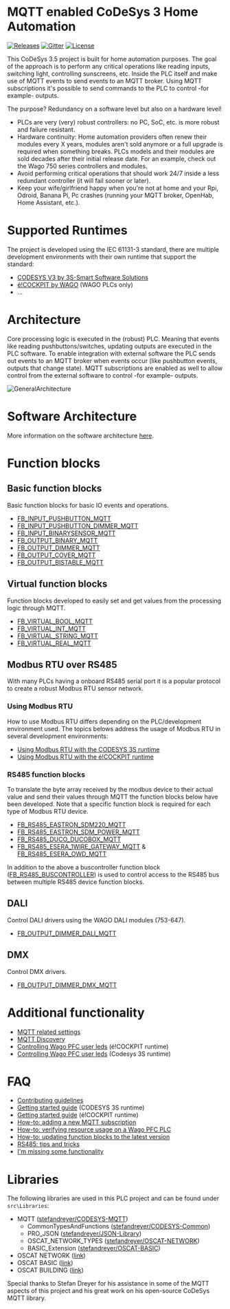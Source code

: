 # MQTT enabled CoDeSys 3 Home Automation
<a href="https://github.com/MichielVanwelsenaere/HomeAutomation.CoDeSys3/releases" rel="nofollow"><img src="https://img.shields.io/github/release/MichielVanwelsenaere/HomeAutomation.CoDeSys3.svg" alt="Releases"></a>
<a href="https://gitter.im/MichielVanwelsenaere/HomeAutomation.CoDeSys3" rel="nofollow"><img src="https://img.shields.io/gitter/room/HomeAutomation-CoDeSys3/community" alt="Gitter" ></a>
<a href="./LICENSE" rel="nofollow"><img src="https://img.shields.io/github/license/MichielVanwelsenaere/HomeAutomation.CoDeSys3.svg" alt="License"></a>

This CoDeSys 3.5 project is built for home automation purposes. The goal of the approach is to perform any critical operations like reading inputs, switching light, controlling sunscreens, etc. Inside the PLC itself and make use of MQTT events to send events to an MQTT broker. Using MQTT subscriptions it's possible to send commands to the PLC to control -for example- outputs. 

The purpose? Redundancy on a software level but also on a hardware level!
- PLCs are very (very) robust controllers: no PC, SoC, etc. is more robust and failure resistant. 
- Hardware continuity: Home automation providers often renew their modules every X years, modules aren't sold anymore or a full upgrade is required when something breaks. PLCs models and their modules are sold decades after their initial release date. For an example, check out the Wago 750 series controllers and modules. 
- Avoid performing critical operations that should work 24/7 inside a less redundant controller (it will fail sooner or later).
- Keep your wife/girlfriend happy when you're not at home and your Rpi, Odroid, Banana Pi, Pc crashes (running your MQTT broker, OpenHab, Home Assistant, etc.).

# Supported Runtimes
The project is developed using the IEC 61131-3 standard, there are multiple development environments with their own runtime that support the standard:
<!-- markdown-link-check-disable -->
- [CODESYS V3 by 3S-Smart Software Solutions](https://www.codesys.com/)
- [é!COCKPIT by WAGO](https://www.wago.com/global/automation-technology/discover-software/ecockpit-engineering-software) (WAGO PLCs only)
- ...
<!-- markdown-link-check-enable -->
# Architecture
Core processing logic is executed in the (robust) PLC. Meaning that events like reading pushbuttons/switches, updating outputs are executed in the PLC software. To enable integration with external software the PLC sends out events to an MQTT broker when events occur (like pushbutton events, outputs that change state). MQTT subscriptions are enabled as well to allow control from the external software to control -for example- outputs.

![GeneralArchitecture](./docs/_img/HomeAutomation.GeneralArchitecture.jpg)

# Software Architecture

More information on the software architecture [here](./docs/SoftwareArchitecture.md).

# Function blocks

## Basic function blocks
Basic function blocks for basic IO events and operations.

- [FB_INPUT_PUSHBUTTON_MQTT](./docs/FunctionBlocks/FB_INPUT_PUSHBUTTON_MQTT.md)
- [FB_INPUT_PUSHBUTTON_DIMMER_MQTT](./docs/FunctionBlocks/FB_INPUT_PUSHBUTTON_DIMMER_MQTT.md)
- [FB_INPUT_BINARYSENSOR_MQTT](./docs/FunctionBlocks/FB_INPUT_BINARYSENSOR_MQTT.md)
- [FB_OUTPUT_BINARY_MQTT](./docs/FunctionBlocks/FB_OUTPUT_BINARY_MQTT.md)
- [FB_OUTPUT_DIMMER_MQTT](./docs/FunctionBlocks/FB_OUTPUT_DIMMER_MQTT.md)
- [FB_OUTPUT_COVER_MQTT](./docs/FunctionBlocks/FB_OUTPUT_COVER_MQTT.md)
- [FB_OUTPUT_BISTABLE_MQTT](./docs/FunctionBlocks/FB_OUTPUT_BISTABLE_MQTT.md)

## Virtual function blocks
Function blocks developed to easily set and get values from the processing logic through MQTT.

- [FB_VIRTUAL_BOOL_MQTT](./docs/FunctionBlocks/FB_VIRTUAL_BOOL_MQTT.md)
- [FB_VIRTUAL_INT_MQTT](./docs/FunctionBlocks/FB_VIRTUAL_INT_MQTT.md)
- [FB_VIRTUAL_STRING_MQTT](./docs/FunctionBlocks/FB_VIRTUAL_STRING_MQTT.md)
- [FB_VIRTUAL_REAL_MQTT](./docs/FunctionBlocks/FB_VIRTUAL_REAL_MQTT.md)

## Modbus RTU over RS485
With many PLCs having a onboard RS485 serial port it is a popular protocol to create a robust Modbus RTU sensor network.

### Using Modbus RTU
How to use Modbus RTU differs depending on the PLC/development environment used. The topics belows address the usage of Modbus RTU in several development environments:

- [Using Modbus RTU with the CODESYS 3S runtime](./docs/RS485/UsingModbusRTU_CODESYS3S.md)
- [Using Modbus RTU with the é!COCKPIT runtime](./docs/RS485/UsingModbusRTU_éCOCKPIT.md)

### RS485 function blocks
To translate the byte array received by the modbus device to their actual value and send their values through MQTT the function blocks below have been developed. Note that a specific function block is required for each type of Modbus RTU device.

- [FB_RS485_EASTRON_SDM220_MQTT](./docs/FunctionBlocks/FB_RS485_EASTRON_SDM220_MQTT.md)
- [FB_RS485_EASTRON_SDM_POWER_MQTT](./docs/FunctionBlocks/FB_RS485_EASTRON_SDM_POWER_MQTT.md)
- [FB_RS485_DUCO_DUCOBOX_MQTT](./docs/FunctionBlocks/FB_RS485_DUCO_DUCOBOX_MQTT.md)
- [FB_RS485_ESERA_1WIRE_GATEWAY_MQTT](./docs/FunctionBlocks/FB_RS485_ESERA_1WIRE_GATEWAY_MQTT.md) & [FB_RS485_ESERA_OWD_MQTT](./docs/FunctionBlocks/FB_RS485_ESERA_OWD_MQTT.md)

In addition to the above a buscontroller function block ([FB_RS485_BUSCONTROLLER](./docs/FunctionBlocks/FB_RS485_BUSCONTROLLER.md))
is used to control access to the RS485 bus between multiple RS485 device function blocks.

## DALI
Control DALI drivers using the WAGO DALI modules (753-647).

- [FB_OUTPUT_DIMMER_DALI_MQTT](./docs/FunctionBlocks/FB_OUTPUT_DIMMER_DALI_MQTT.md)

## DMX
Control DMX drivers.

- [FB_OUTPUT_DIMMER_DMX_MQTT](./docs/FunctionBlocks/FB_OUTPUT_DIMMER_DMX_MQTT.md)


# Additional functionality

- [MQTT related settings](./docs/AdditionalFunctionality/MQTT_General.md)
- [MQTT Discovery](./docs/AdditionalFunctionality/MQTT_Discovery.md)
- [Controlling Wago PFC user leds](./docs/AdditionalFunctionality/User_leds_éCOCKPIT_runtime.md) (é!COCKPIT runtime)
- [Controlling Wago PFC user leds](./docs/AdditionalFunctionality/User_leds_Codesys3S_runtime.md) (Codesys 3S runtime)

# FAQ

- [Contributing guidelines](./docs/CONTRIBUTING.md)
- [Getting started guide](./docs/FAQ/Getting_started_guide_CODESYS_3S.md) (CODESYS 3S runtime)
- [Getting started guide](./docs/FAQ/Getting_started_guide_éCOCKPIT.md) (é!COCKPIT runtime)
- [How-to: adding a new MQTT subscription](./docs/FAQ/Howto_adding_a_new_MQTT_subscription.md)
- [How-to: verifying resource usage on a Wago PFC PLC](./docs/FAQ/Howto_verifying_resource_usage_WagoPFC.md)
- [How-to: updating function blocks to the latest version](./docs/FAQ/Howto_updating_function_blocks.md)
- [RS485: tips and tricks](./docs/FAQ/RS485_tips_and_tricks.md)
- [I'm missing some functionality](./docs/FAQ/Missing_functionality.md)

# Libraries

The following libraries are used in this PLC project and can be found under `src\Libraries`:
- MQTT ([stefandreyer/CODESYS-MQTT](https://github.com/stefandreyer/CODESYS-MQTT))
    - CommonTypesAndFunctions ([stefandreyer/CODESYS-Common](https://github.com/stefandreyer/CODESYS-Common))
    - PRO_JSON ([stefandreyer/JSON-Library](https://github.com/stefandreyer/JSON-Library))
    - OSCAT_NETWORK_TYPES ([stefandreyer/OSCAT-NETWORK](https://github.com/stefandreyer/OSCAT-NETWORK))
    - BASIC_Extension ([stefandreyer/OSCAT-BASIC](https://github.com/stefandreyer/OSCAT-BASIC))
- OSCAT NETWORK ([link](https://store.codesys.com/oscat-building.html))
- OSCAT BASIC ([link](https://store.codesys.com/oscat-basic.html))
- OSCAT BUILDING ([link](https://store.codesys.com/oscat-network.html))

Special thanks to Stefan Dreyer for his assistance in some of the MQTT aspects of this project and his great work on his open-source CoDeSys MQTT library.

